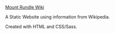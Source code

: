 [Mount Rundle Wiki](https://www.projects2.colingillespie.xyz/)

A Static Website using information from Wikipedia.

Created with HTML and CSS/Sass.